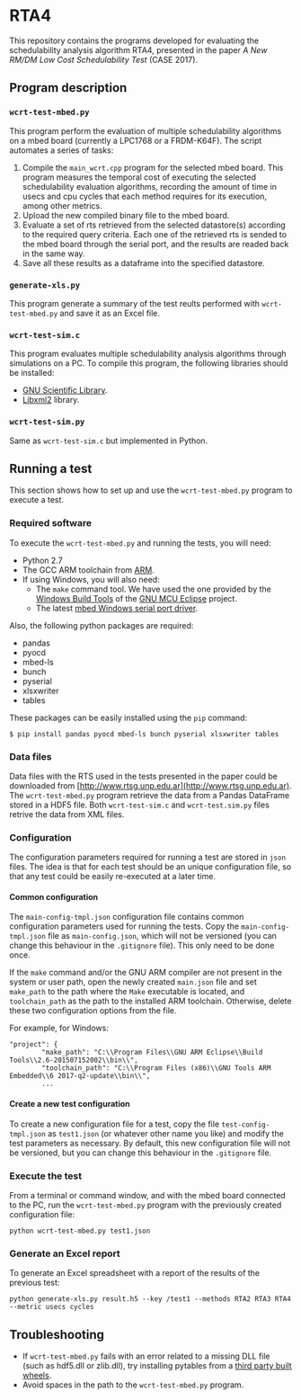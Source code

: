 # RTA4
This repository contains the programs developed for evaluating the schedulability analysis algorithm RTA4, presented in the paper *A New RM/DM Low Cost Schedulability Test* (CASE 2017).

## Program description
### `wcrt-test-mbed.py`
This program perform the evaluation of multiple schedulability algorithms on a mbed board (currently a LPC1768 or a FRDM-K64F). The script automates a series of tasks:
1. Compile the `main_wcrt.cpp` program for the selected mbed board. This program measures the temporal cost of executing the selected schedulability evaluation algorithms, recording the amount of time in usecs and cpu cycles that each method requires for its execution, among other metrics.
2. Upload the new compiled binary file to the mbed board.
3. Evaluate a set of rts retrieved from the selected datastore(s) according to the required query criteria. Each one of the retrieved rts is sended to the mbed board through the serial port, and the results are readed back in the same way.
4. Save all these results as a dataframe into the specified datastore.

### `generate-xls.py`
This program generate a summary of the test reults performed with `wcrt-test-mbed.py` and save it as an Excel file.

### `wcrt-test-sim.c`
This program evaluates multiple schedulability analysis algorithms through simulations on a PC. To compile this program, the following libraries should be installed:
* [GNU Scientific Library](https://www.gnu.org/software/gsl/).
* [Libxml2](http://xmlsoft.org/) library.

### `wcrt-test-sim.py`
Same as `wcrt-test-sim.c` but implemented in Python.

## Running a test
This section shows how to set up and use the `wcrt-test-mbed.py` program to execute a test.

### Required software
To execute the `wcrt-test-mbed.py` and running the tests, you will need:

* Python 2.7
* The GCC ARM toolchain from [ARM](https://developer.arm.com/open-source/gnu-toolchain/gnu-rm).
* If using Windows, you will also need: 
  * The `make` command tool. We have used the one provided by the [Windows Build Tools](https://gnu-mcu-eclipse.github.io/windows-build-tools/install/) of the [GNU MCU Eclipse](https://gnu-mcu-eclipse.github.io/) project.
  * The latest [mbed Windows serial port driver](https://docs.mbed.com/docs/mbed-os-handbook/en/latest/getting_started/what_need/).

Also, the following python packages are required:
* pandas
* pyocd
* mbed-ls
* bunch
* pyserial
* xlsxwriter
* tables

These packages can be easily installed using the `pip` command:
```
$ pip install pandas pyocd mbed-ls bunch pyserial xlsxwriter tables
```

### Data files
Data files with the RTS used in the tests presented in the paper could be downloaded from [http://www.rtsg.unp.edu.ar](http://www.rtsg.unp.edu.ar). The `wcrt-test-mbed.py` program retrieve the data from a Pandas DataFrame stored in a HDF5 file. Both `wcrt-test-sim.c` and `wcrt-test.sim.py` files retrive the data from XML files.

### Configuration

The configuration parameters required for running a test are stored in `json` files. The idea is that for each test should be an unique configuration file, so that any test could be easily re-executed at a later time.

#### Common configuration
The `main-config-tmpl.json` configuration file contains common configuration parameters used for running the tests. Copy the `main-config-tmpl.json` file as `main-config.json`, which will not be versioned (you can change this behaviour in the `.gitignore` file). This only need to be done once.

If the `make` command and/or the GNU ARM compiler are not present in the system or user path, open the newly created `main.json` file and set `make_path` to the path where the `Make` executable is located, and `toolchain_path` as the path to the installed ARM toolchain. Otherwise, delete these two configuration options from the file.

For example, for Windows:
```
"project": {
        "make_path": "C:\\Program Files\\GNU ARM Eclipse\\Build Tools\\2.6-201507152002\\bin\\",
        "toolchain_path": "C:\\Program Files (x86)\\GNU Tools ARM Embedded\\6 2017-q2-update\\bin\\",
        ...
```

#### Create a new test configuration
To create a new configuration file for a test, copy the file `test-config-tmpl.json` as `test1.json` (or whatever other name you like) and modify the test parameters as necessary. By default, this new configuration file will not be versioned, but you can change this behaviour in the `.gitignore` file.

### Execute the test
From a terminal or command window, and with the mbed board connected to the PC, run the `wcrt-test-mbed.py` program with the previously created configuration file:
```
python wcrt-test-mbed.py test1.json
```

### Generate an Excel report
To generate an Excel spreadsheet with a report of the results of the previous test:
```
python generate-xls.py result.h5 --key /test1 --methods RTA2 RTA3 RTA4 --metric usecs cycles
```

## Troubleshooting
* If `wcrt-test-mbed.py` fails with an error related to a missing DLL file (such as hdf5.dll or zlib.dll), try installing pytables from a [third party built wheels](http://www.pytables.org/usersguide/installation.html#id1).
* Avoid spaces in the path to the `wcrt-test-mbed.py` program.